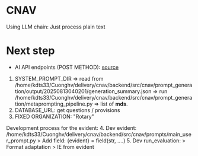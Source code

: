 # CNAV
Using LLM chain: Just process plain text
# Next step
- AI API endpoints (POST METHOD): [source](/home/kdts33/Cuonghv/delivery/cnav/backend/src/cnav/__main__.py)
1. SYSTEM_PROMPT_DIR => read from /home/kdts33/Cuonghv/delivery/cnav/backend/src/cnav/prompt_generation/output/20250813040201/generation_summary.json => run /home/kdts33/Cuonghv/delivery/cnav/backend/src/cnav/prompt_generation/metaprompting_pipeline.py => list of **mds**.
2. DATABASE_URL: get questions / provisions 
3. FIXED ORGANIZATION: "Rotary"

Development process for the evident: 
4. Dev evident: /home/kdts33/Cuonghv/delivery/cnav/backend/src/cnav/prompts/main_user_prompt.py 
    > Add field: {evident} = field(str, ....)
5. Dev run_evaluation: 
    > Format adaptation 
    > IE from evident
